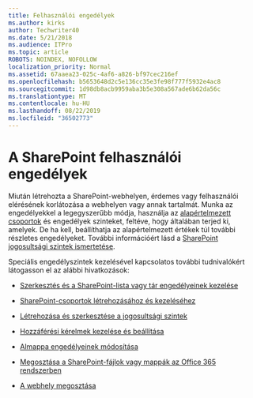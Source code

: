 ```yaml
---
title: Felhasználói engedélyek
ms.author: kirks
author: Techwriter40
ms.date: 5/21/2018
ms.audience: ITPro
ms.topic: article
ROBOTS: NOINDEX, NOFOLLOW
localization_priority: Normal
ms.assetid: 67aaea23-025c-4af6-a826-bf97cec216ef
ms.openlocfilehash: b5653648d2c5e136cc35e3fe98f777f5932e4ac8
ms.sourcegitcommit: 1d98db8acb9959aba3b5e308a567ade6b62da56c
ms.translationtype: MT
ms.contentlocale: hu-HU
ms.lasthandoff: 08/22/2019
ms.locfileid: "36502773"
---
```

# <a name="user-permissions-in-sharepoint"></a>A SharePoint felhasználói engedélyek

Miután létrehozta a SharePoint-webhelyen, érdemes vagy felhasználói elérésének korlátozása a webhelyen vagy annak tartalmát. Munka az engedélyekkel a legegyszerűbb módja, használja az [alapértelmezett csoportok](https://support.office.com/article/default-sharepoint-groups-13bb2b6b-dd8c-447e-b71b-0e4bb9efe1d3) és engedélyek szinteket, feltéve, hogy általában terjed ki, amelyek. De ha kell, beállíthatja az alapértelmezett értékek túl további részletes engedélyeket. További információért lásd a [SharePoint jogosultsági szintek ismertetése](https://docs.microsoft.com/sharepoint/understanding-permission-levels).

Speciális engedélyszintek kezelésével kapcsolatos további tudnivalókért látogasson el az alábbi hivatkozások:

- [Szerkesztés és a SharePoint-lista vagy tár engedélyeinek kezelése](https://support.office.com/article/customize-permissions-for-a-sharepoint-list-or-library-02d770f3-59eb-4910-a608-5f84cc297782)

- [SharePoint-csoportok létrehozásához és kezeléséhez](https://support.office.com/article/create-and-manage-sharepoint-groups-b1e3cd23-1a78-4264-9284-87fed7282048)

- [Létrehozása és szerkesztése a jogosultsági szintek](https://docs.microsoft.com/sharepoint/how-to-create-and-edit-permission-levels)

- [Hozzáférési kérelmek kezelése és beállítása](https://support.office.com/article/set-up-and-manage-access-requests-94b26e0b-2822-49d4-929a-8455698654b3)

- [Almappa engedélyeinek módosítása](https://support.office.com/article/change-the-permissions-on-a-subfolder-5427bd7c-f20a-4f75-8cf2-5359dd45a1a6)

- [Megosztása a SharePoint-fájlok vagy mappák az Office 365 rendszerben](https://support.office.com/article/share-sharepoint-files-or-folders-1fe37332-0f9a-4719-970e-d2578da4941c)

- [A webhely megosztása](https://support.office.com/article/share-a-site-958771a8-d041-4eb8-b51c-afea2eae3658)
